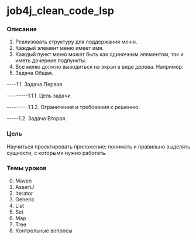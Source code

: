 # job4j_clean_code_lsp

### Описание
1. Реализовать структуру для поддержания меню.
2. Каждый элемент меню имеет имя.
3. Каждый пункт меню может быть как одиночным элементом, так и иметь дочерние подпункты.
4. Все меню должно выводиться на экран в виде дерева.
Например:
1. Задача Общая.

----1.1. Задача Первая.

---------1.1.1. Цель задачи.

---------1.1.2. Ограничения и требования к решению.

-----1.2. Задача Вторая.

### Цель
Научиться проектировать приложение: понимать и правильно выделять сущности, с которыми нужно работать.

### Темы уроков
0. Maven
1. AssertJ
2. Iterator
3. Generic
4. List
5. Set
6. Map
7. Tree
8. Контрольные вопросы